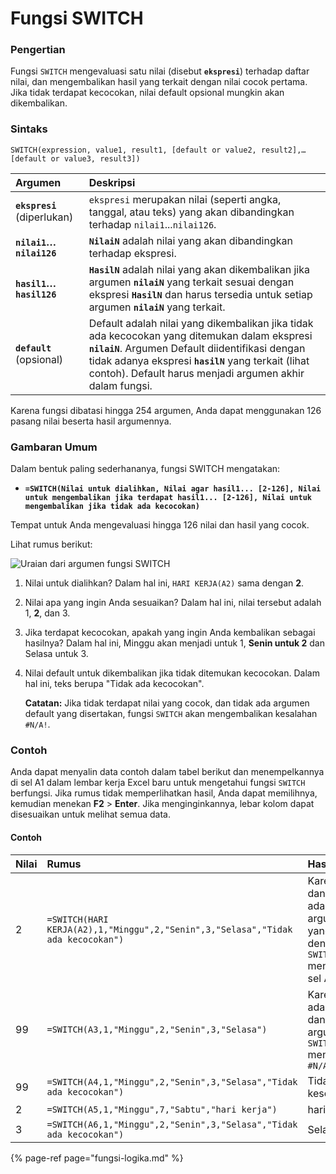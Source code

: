 # Fungsi SWITCH

### Pengertian

Fungsi `SWITCH` mengevaluasi satu nilai \(disebut **`ekspresi`**\) terhadap daftar nilai, dan mengembalikan hasil yang terkait dengan nilai cocok pertama. Jika tidak terdapat kecocokan, nilai default opsional mungkin akan dikembalikan.

### **Sintaks**

```text
SWITCH(expression, value1, result1, [default or value2, result2],…[default or value3, result3])
```

| **Argumen** | **Deskripsi** |
| :--- | :--- |
| **`ekspresi`**  \(diperlukan\) | `ekspresi` merupakan nilai \(seperti angka, tanggal, atau teks\) yang akan dibandingkan terhadap `nilai1`...`nilai126`. |
| **`nilai1`…`nilai126`** | **`NilaiN`** adalah nilai yang akan dibandingkan terhadap ekspresi. |
| **`hasil1`…`hasil126`** | **`HasilN`** adalah nilai yang akan dikembalikan jika argumen **`nilaiN`** yang terkait sesuai dengan ekspresi **`HasilN`** dan harus tersedia untuk setiap argumen **`nilaiN`** yang terkait. |
| **`default`**  \(opsional\) | Default adalah nilai yang dikembalikan jika tidak ada kecocokan yang ditemukan dalam ekspresi **`nilaiN`**. Argumen Default diidentifikasi dengan tidak adanya ekspresi **`hasilN`** yang terkait \(lihat contoh\). Default harus menjadi argumen akhir dalam fungsi. |

Karena fungsi dibatasi hingga 254 argumen, Anda dapat menggunakan 126 pasang nilai beserta hasil argumennya.

### Gambaran Umum

Dalam bentuk paling sederhananya, fungsi SWITCH mengatakan:

* **`=SWITCH(Nilai untuk dialihkan, Nilai agar hasil1... [2-126], Nilai untuk mengembalikan jika terdapat hasil1... [2-126], Nilai untuk mengembalikan jika tidak ada kecocokan)`**

Tempat untuk Anda mengevaluasi hingga 126 nilai dan hasil yang cocok.

Lihat rumus berikut:

![Uraian dari argumen fungsi SWITCH](https://support.content.office.net/id-id/media/4b6126f8-3a63-4a14-8699-6cf57712511e.png)

1. Nilai untuk dialihkan? Dalam hal ini, `HARI KERJA(A2)` sama dengan **2**.
2. Nilai apa yang ingin Anda sesuaikan? Dalam hal ini, nilai tersebut adalah 1, **2**, dan 3.
3. Jika terdapat kecocokan, apakah yang ingin Anda kembalikan sebagai hasilnya? Dalam hal ini, Minggu akan menjadi untuk 1, **Senin untuk 2** dan Selasa untuk 3.
4. Nilai default untuk dikembalikan jika tidak ditemukan kecocokan. Dalam hal ini, teks berupa "Tidak ada kecocokan".

   **Catatan:** Jika tidak terdapat nilai yang cocok, dan tidak ada argumen default yang disertakan, fungsi `SWITCH` akan mengembalikan kesalahan `#N/A!`.

### Contoh

Anda dapat menyalin data contoh dalam tabel berikut dan menempelkannya di sel A1 dalam lembar kerja Excel baru untuk mengetahui fungsi `SWITCH` berfungsi. Jika rumus tidak memperlihatkan hasil, Anda dapat memilihnya, kemudian menekan **F2** &gt; **Enter**. Jika menginginkannya, lebar kolom dapat disesuaikan untuk melihat semua data.

#### **Contoh**

| **Nilai** | **Rumus** | **Hasil** |
| :--- | :--- | :--- |
| 2 | `=SWITCH(HARI KERJA(A2),1,"Minggu",2,"Senin",3,"Selasa","Tidak ada kecocokan")` | Karena A2=2, dan Senin adalah argumen hasil yang terkait dengan nilai 2, `SWITCH` mengembalikan sel A2 ke Senin |
| 99 | `=SWITCH(A3,1,"Minggu",2,"Senin",3,"Selasa")` | Karena tidak ada kesesuaian dan tidak ada argumen lain, `SWITCH` mengembalikan `#N/A!` |
| 99 | `=SWITCH(A4,1,"Minggu",2,"Senin",3,"Selasa","Tidak ada kecocokan")` | Tidak ada kesesuaian |
| 2 | `=SWITCH(A5,1,"Minggu",7,"Sabtu","hari kerja")` | hari kerja |
| 3 | `=SWITCH(A6,1,"Minggu",2,"Senin",3,"Selasa","Tidak ada kecocokan")` | Selasa |

{% page-ref page="fungsi-logika.md" %}

